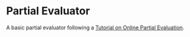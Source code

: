 # Partial Evaluator

A basic partial evaluator following a [Tutorial on Online Partial Evaluation][0].

[0]: https://arxiv.org/abs/1109.0781
